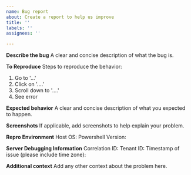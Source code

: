 ```yaml
---
name: Bug report
about: Create a report to help us improve
title: ''
labels: ''
assignees: ''

---
```


**Describe the bug**
A clear and concise description of what the bug is.

**To Reproduce**
Steps to reproduce the behavior:
1. Go to '...'
2. Click on '....'
3. Scroll down to '....'
4. See error

**Expected behavior**
A clear and concise description of what you expected to happen.

**Screenshots**
If applicable, add screenshots to help explain your problem.

**Repro Environment**
Host OS:
Powershell Version:

**Server Debugging Information**
Correlation ID:
Tenant ID:
Timestamp of issue (please include time zone):

**Additional context**
Add any other context about the problem here.
